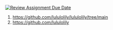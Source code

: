 [![Review Assignment Due Date](https://classroom.github.com/assets/deadline-readme-button-22041afd0340ce965d47ae6ef1cefeee28c7c493a6346c4f15d667ab976d596c.svg)](https://classroom.github.com/a/O-1AGqKT)

1. https://github.com/lululolily/lululolily/tree/main
2. https://github.com/lululolily

